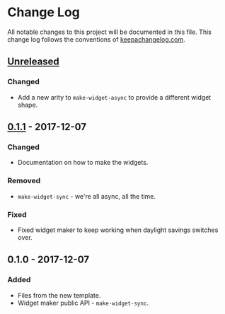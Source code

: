 # Change Log
All notable changes to this project will be documented in this file. This change log follows the conventions of [keepachangelog.com](http://keepachangelog.com/).

## [Unreleased]
### Changed
- Add a new arity to `make-widget-async` to provide a different widget shape.

## [0.1.1] - 2017-12-07
### Changed
- Documentation on how to make the widgets.

### Removed
- `make-widget-sync` - we're all async, all the time.

### Fixed
- Fixed widget maker to keep working when daylight savings switches over.

## 0.1.0 - 2017-12-07
### Added
- Files from the new template.
- Widget maker public API - `make-widget-sync`.

[Unreleased]: https://github.com/your-name/jsrpg/compare/0.1.1...HEAD
[0.1.1]: https://github.com/your-name/jsrpg/compare/0.1.0...0.1.1
